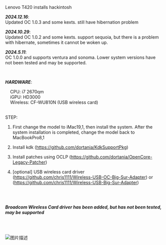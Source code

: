Lenovo T420 installs hackintosh<br />

_**2024.12.16**_:<br />
Updated OC 1.0.3 and some kexts. still have hibernation problem<br />

_**2024.10.29**_:<br />
Updated OC 1.0.2 and some kexts. support sequoia, but there is a problem with hibernate, sometimes it cannot be woken up.<br />

_**2024.5.11**_:<br />
OC 1.0.0 and supports ventura and sonoma. Lower system versions have not been tested and may be supported.<br />

<br />

_**HARDWARE**_:<br />

&nbsp;&nbsp;&nbsp;&nbsp;CPU: i7 2670qm<br />
&nbsp;&nbsp;&nbsp;&nbsp;iGPU: HD3000<br />
&nbsp;&nbsp;&nbsp;&nbsp;Wireless: CF-WU810N (USB wireless card)<br />

<br />
STEP:<br />

1. First change the model to iMac19,1, then install the system. After the system installation is completed, change the model back to MacBookPro8,1<br />

2. Install kdk (https://github.com/dortania/KdkSupportPkg)<br />

3. Install patches using OCLP (https://github.com/dortania/OpenCore-Legacy-Patcher)<br />

4. [optional] USB wireless card driver (https://github.com/chris1111/Wireless-USB-OC-Big-Sur-Adapter) or (https://github.com/chris1111/Wireless-USB-Big-Sur-Adapter)<br />

<br />
<br />

_**Broadcom Wireless Card driver has been added, but has not been tested, may be supported**_<br />

<br />
<br />

![图片描述](img/img.png)
